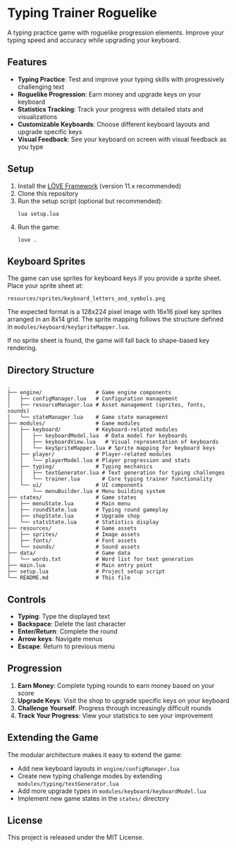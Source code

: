 # Typing Trainer Roguelike

A typing practice game with roguelike progression elements. Improve your typing speed and accuracy while upgrading your keyboard.

## Features

- **Typing Practice**: Test and improve your typing skills with progressively challenging text
- **Roguelike Progression**: Earn money and upgrade keys on your keyboard
- **Statistics Tracking**: Track your progress with detailed stats and visualizations
- **Customizable Keyboards**: Choose different keyboard layouts and upgrade specific keys
- **Visual Feedback**: See your keyboard on screen with visual feedback as you type

## Setup

1. Install the [LÖVE Framework](https://love2d.org/) (version 11.x recommended)
2. Clone this repository
3. Run the setup script (optional but recommended):
   ```
   lua setup.lua
   ```
4. Run the game:
   ```
   love .
   ```

## Keyboard Sprites

The game can use sprites for keyboard keys if you provide a sprite sheet. Place your sprite sheet at:
```
resources/sprites/keyboard_letters_and_symbols.png
```

The expected format is a 128x224 pixel image with 16x16 pixel key sprites arranged in an 8x14 grid. The sprite mapping follows the structure defined in `modules/keyboard/keySpriteMapper.lua`.

If no sprite sheet is found, the game will fall back to shape-based key rendering.

## Directory Structure

```
.
├── engine/                 # Game engine components
│   ├── configManager.lua   # Configuration management
│   ├── resourceManager.lua # Asset management (sprites, fonts, sounds)
│   └── stateManager.lua    # Game state management
├── modules/                # Game modules
│   ├── keyboard/           # Keyboard-related modules
│   │   ├── keyboardModel.lua  # Data model for keyboards
│   │   ├── keyboardView.lua   # Visual representation of keyboards
│   │   └── keySpriteMapper.lua # Sprite mapping for keyboard keys
│   ├── player/             # Player-related modules
│   │   └── playerModel.lua # Player progression and stats
│   ├── typing/             # Typing mechanics
│   │   ├── textGenerator.lua # Text generation for typing challenges
│   │   └── trainer.lua       # Core typing trainer functionality
│   └── ui/                 # UI components
│       └── menuBuilder.lua # Menu building system
├── states/                 # Game states
│   ├── menuState.lua       # Main menu
│   ├── roundState.lua      # Typing round gameplay
│   ├── shopState.lua       # Upgrade shop
│   └── statsState.lua      # Statistics display
├── resources/              # Game assets
│   ├── sprites/            # Image assets
│   ├── fonts/              # Font assets
│   └── sounds/             # Sound assets
├── data/                   # Game data
│   └── words.txt           # Word list for text generation
├── main.lua                # Main entry point
├── setup.lua               # Project setup script
└── README.md               # This file
```

## Controls

- **Typing**: Type the displayed text
- **Backspace**: Delete the last character
- **Enter/Return**: Complete the round
- **Arrow keys**: Navigate menus
- **Escape**: Return to previous menu

## Progression

1. **Earn Money**: Complete typing rounds to earn money based on your score
2. **Upgrade Keys**: Visit the shop to upgrade specific keys on your keyboard
3. **Challenge Yourself**: Progress through increasingly difficult rounds
4. **Track Your Progress**: View your statistics to see your improvement

## Extending the Game

The modular architecture makes it easy to extend the game:

- Add new keyboard layouts in `engine/configManager.lua`
- Create new typing challenge modes by extending `modules/typing/textGenerator.lua`
- Add more upgrade types in `modules/keyboard/keyboardModel.lua`
- Implement new game states in the `states/` directory

## License

This project is released under the MIT License.
